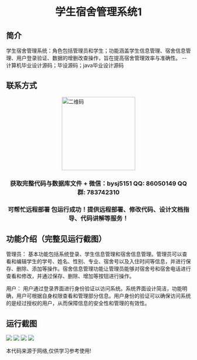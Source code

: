 <p><h1 align="center">学生宿舍管理系统1</h1></p>

## 简介
学生宿舍管理系统：角色包括管理员和学生；功能涵盖学生信息管理、宿舍信息管理、用户登录验证、数据的增删改查操作，旨在提高宿舍管理效率与准确性。    --计算机毕业设计源码；毕设源码；java毕业设计源码


## 联系方式
<img src="https://bs-1329754181.cos.ap-shanghai.myqcloud.com/wx.jpg" alt="二维码" style="display: block; margin: 0 auto;" width="200px">
<p><h3 align="center">获取完整代码与数据库文件 + 微信：bysj5151 QQ: 86050149 QQ群: 783742310</h3></p>
<p><h3 align="center">可帮忙远程部署 包运行成功！提供远程部署、修改代码、设计文档指导、代码讲解等服务！</h3></p>

## 功能介绍（完整见运行截图）
管理员： 基本功能包括系统登录、学生信息管理和宿舍信息管理。管理员可以查看和编辑学生的学号、姓名、性别、专业、宿舍号以及入住时间等信息，并进行保存、删除、添加等操作。宿舍信息管理功能让管理员能够对宿舍号和宿舍电话进行查看和修改，并通过保存、删除、增加等按钮进行操作。

用户： 用户通过登录界面进行身份验证以访问系统。系统界面设计简洁，功能明确，用户可根据自身权限查看和管理部分信息。用户身份的验证可以确保访问系统的是经过授权的用户，从而保障信息的安全性和管理的有效性。


## 运行截图
![](imgs/588112-20240105120805052-259792734.png)
![](imgs/588112-20240105120809082-647578336.png)
![](imgs/588112-20240105120813052-1000153057.png)
![](imgs/588112-20240105120816769-1691976486.png)

<p>本代码来源于网络,仅供学习参考使用!</p>
